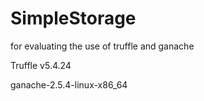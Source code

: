 # SimpleStorage
for evaluating the use of truffle and ganache

Truffle v5.4.24 

ganache-2.5.4-linux-x86_64
